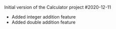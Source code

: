Initial version of the Calculator project
#2020-12-11
* Added integer addition feature
* Added double addition feature
